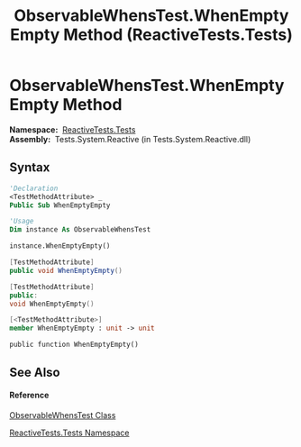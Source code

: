 ﻿---
title: ObservableWhensTest.WhenEmptyEmpty Method  (ReactiveTests.Tests)
TOCTitle: WhenEmptyEmpty Method
ms:assetid: M:ReactiveTests.Tests.ObservableWhensTest.WhenEmptyEmpty
ms:mtpsurl: https://msdn.microsoft.com/en-us/library/reactivetests.tests.observablewhenstest.whenemptyempty(v=VS.103)
ms:contentKeyID: 36620200
ms.date: 06/28/2011
mtps_version: v=VS.103
f1_keywords:
- ReactiveTests.Tests.ObservableWhensTest.WhenEmptyEmpty
dev_langs:
- CSharp
- JScript
- VB
- FSharp
- c++
---

# ObservableWhensTest.WhenEmptyEmpty Method

**Namespace:**  [ReactiveTests.Tests](hh289046\(v=vs.103\).md)  
**Assembly:**  Tests.System.Reactive (in Tests.System.Reactive.dll)

## Syntax

``` vb
'Declaration
<TestMethodAttribute> _
Public Sub WhenEmptyEmpty
```

``` vb
'Usage
Dim instance As ObservableWhensTest

instance.WhenEmptyEmpty()
```

``` csharp
[TestMethodAttribute]
public void WhenEmptyEmpty()
```

``` c++
[TestMethodAttribute]
public:
void WhenEmptyEmpty()
```

``` fsharp
[<TestMethodAttribute>]
member WhenEmptyEmpty : unit -> unit 
```

``` jscript
public function WhenEmptyEmpty()
```

## See Also

#### Reference

[ObservableWhensTest Class](hh303102\(v=vs.103\).md)

[ReactiveTests.Tests Namespace](hh289046\(v=vs.103\).md)

